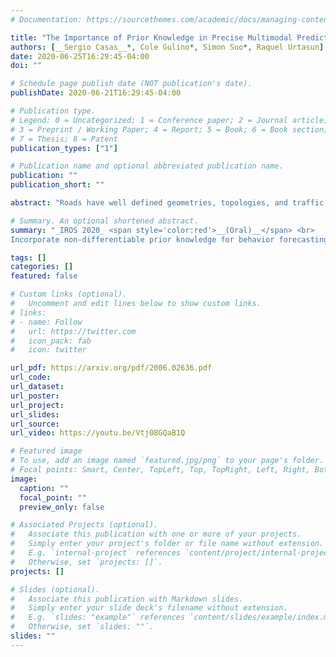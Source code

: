 ```yaml
---
# Documentation: https://sourcethemes.com/academic/docs/managing-content/

title: "The Importance of Prior Knowledge in Precise Multimodal Prediction"
authors: [__Sergio Casas__*, Cole Gulino*, Simon Suo*, Raquel Urtasun]
date: 2020-06-25T16:29:45-04:00
doi: ""

# Schedule page publish date (NOT publication's date).
publishDate: 2020-06-21T16:29:45-04:00

# Publication type.
# Legend: 0 = Uncategorized; 1 = Conference paper; 2 = Journal article;
# 3 = Preprint / Working Paper; 4 = Report; 5 = Book; 6 = Book section;
# 7 = Thesis; 8 = Patent
publication_types: ["1"]

# Publication name and optional abbreviated publication name.
publication: ""
publication_short: ""

abstract: "Roads have well defined geometries, topologies, and traffic rules. While this has been widely exploited in motion planning methods to produce maneuvers that obey the law, little work has been devoted to utilize these priors in perception and motion forecasting methods. In this paper we propose to incorporate these structured priors as a loss function. In contrast to imposing hard constraints, this approach allows the model to handle non-compliant maneuvers when those happen in the real world. Safe motion planning is the end goal, and thus a probabilistic characterization of the possible future developments of the scene is key to choose the plan with the lowest expected cost. Towards this goal, we design a framework that leverages REINFORCE to incorporate non-differentiable priors over sample trajectories from a probabilistic model, thus optimizing the whole distribution. We demonstrate the effectiveness of our approach on real-world self-driving datasets containing complex road topologies and multi-agent interactions. Our motion forecasts not only exhibit better precision and map understanding, but most importantly result in safer motion plans taken by our self-driving vehicle. We emphasize that despite the importance of this evaluation, it has been often overlooked by previous perception and motion forecasting works."

# Summary. An optional shortened abstract.
summary: "_IROS 2020_ <span style='color:red'>__(Oral)__</span> <br>
Incorporate non-differentiable prior knowledge for behavior forecasting"

tags: []
categories: []
featured: false

# Custom links (optional).
#   Uncomment and edit lines below to show custom links.
# links:
# - name: Follow
#   url: https://twitter.com
#   icon_pack: fab
#   icon: twitter

url_pdf: https://arxiv.org/pdf/2006.02636.pdf
url_code:
url_dataset:
url_poster:
url_project:
url_slides:
url_source:
url_video: https://youtu.be/Vtj08GQaB1Q

# Featured image
# To use, add an image named `featured.jpg/png` to your page's folder. 
# Focal points: Smart, Center, TopLeft, Top, TopRight, Left, Right, BottomLeft, Bottom, BottomRight.
image:
  caption: ""
  focal_point: ""
  preview_only: false

# Associated Projects (optional).
#   Associate this publication with one or more of your projects.
#   Simply enter your project's folder or file name without extension.
#   E.g. `internal-project` references `content/project/internal-project/index.md`.
#   Otherwise, set `projects: []`.
projects: []

# Slides (optional).
#   Associate this publication with Markdown slides.
#   Simply enter your slide deck's filename without extension.
#   E.g. `slides: "example"` references `content/slides/example/index.md`.
#   Otherwise, set `slides: ""`.
slides: ""
---
```

